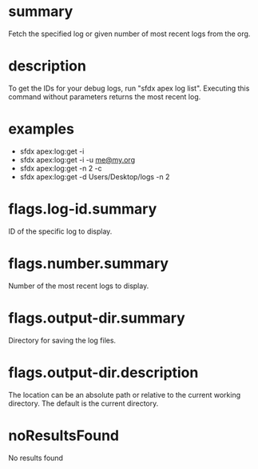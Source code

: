 # summary

Fetch the specified log or given number of most recent logs from the org.

# description

To get the IDs for your debug logs, run "sfdx apex log list". Executing this command without parameters returns the most recent log.

# examples

- sfdx apex:log:get -i <log id>
- sfdx apex:log:get -i <log id> -u me@my.org
- sfdx apex:log:get -n 2 -c
- sfdx apex:log:get -d Users/Desktop/logs -n 2

# flags.log-id.summary

ID of the specific log to display.

# flags.number.summary

Number of the most recent logs to display.

# flags.output-dir.summary

Directory for saving the log files.

# flags.output-dir.description

The location can be an absolute path or relative to the current working directory. The default is the current directory.

# noResultsFound

No results found

